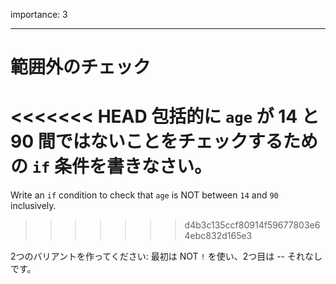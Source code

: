 importance: 3

---

# 範囲外のチェック

<<<<<<< HEAD
包括的に `age` が 14 と 90 間ではないことをチェックするための `if` 条件を書きなさい。
=======
Write an `if` condition to check that `age` is NOT between `14` and `90` inclusively.
>>>>>>> d4b3c135ccf80914f59677803e64ebc832d165e3

2つのバリアントを作ってください: 最初は NOT `!` を使い、2つ目は -- それなしです。
